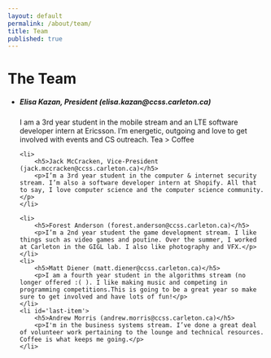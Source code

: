 ```yaml
---
layout: default
permalink: /about/team/
title: Team
published: true
---
```

<div class='content-wrap'>
  <h1>The Team</h1>
  <ul class='boardered-list' >
  	<li id='first-item'>
    	<h5>Elisa Kazan, President (elisa.kazan@ccss.carleton.ca)</h5>
  		<p>I am a 3rd year student in the mobile stream and an LTE software developer intern at Ericsson. I’m energetic, outgoing and love to get involved with events and CS outreach. Tea > Coffee</p>
    </li>
  
  	<li>
    	<h5>Jack McCracken, Vice-President (jack.mccracken@ccss.carleton.ca)</h5>
  		<p>I’m a 3rd year student in the computer & internet security stream. I’m also a software developer intern at Shopify. All that to say, I love computer science and the computer science community.</p>
    </li>

  	<li>
    	<h5>Forest Anderson (forest.anderson@ccss.carleton.ca)</h5>
  		<p>I’m a 2nd year student the game development stream. I like things such as video games and poutine. Over the summer, I worked at Carleton in the GIGL lab. I also like photography and VFX.</p>
    </li>
  	<li>
  		<h5>Matt Diener (matt.diener@ccss.carleton.ca)</h5>
  		<p>I am a fourth year student in the algorithms stream (no longer offered :( ). I like making music and competing in programming competitions.This is going to be a great year so make sure to get involved and have lots of fun!</p>
  	</li>
  	<li id='last-item'>
    	<h5>Andrew Morris (andrew.morris@ccss.carleton.ca)</h5>
  		<p>I'm in the business systems stream. I’ve done a great deal of volunteer work pertaining to the lounge and technical resources. Coffee is what keeps me going.</p>
  	</li>
  </ul>
</div>
